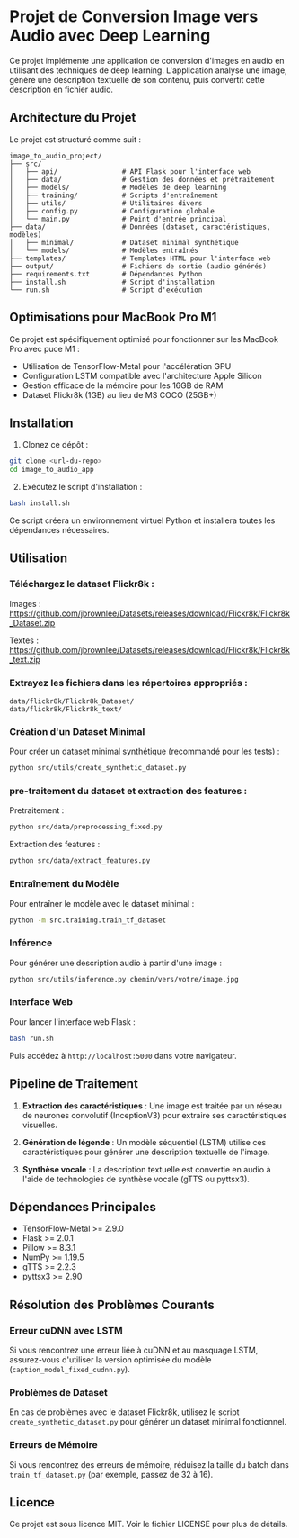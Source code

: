 # Projet de Conversion Image vers Audio avec Deep Learning

Ce projet implémente une application de conversion d'images en audio en utilisant des techniques de deep learning. L'application analyse une image, génère une description textuelle de son contenu, puis convertit cette description en fichier audio.

## Architecture du Projet

Le projet est structuré comme suit :

```
image_to_audio_project/
├── src/
│   ├── api/                # API Flask pour l'interface web
│   ├── data/               # Gestion des données et prétraitement
│   ├── models/             # Modèles de deep learning
│   ├── training/           # Scripts d'entraînement
│   ├── utils/              # Utilitaires divers
│   ├── config.py           # Configuration globale
│   └── main.py             # Point d'entrée principal
├── data/                   # Données (dataset, caractéristiques, modèles)
│   ├── minimal/            # Dataset minimal synthétique
│   └── models/             # Modèles entraînés
├── templates/              # Templates HTML pour l'interface web
├── output/                 # Fichiers de sortie (audio générés)
├── requirements.txt        # Dépendances Python
├── install.sh              # Script d'installation
└── run.sh                  # Script d'exécution
```

## Optimisations pour MacBook Pro M1

Ce projet est spécifiquement optimisé pour fonctionner sur les MacBook Pro avec puce M1 :

- Utilisation de TensorFlow-Metal pour l'accélération GPU
- Configuration LSTM compatible avec l'architecture Apple Silicon
- Gestion efficace de la mémoire pour les 16GB de RAM
- Dataset Flickr8k (1GB) au lieu de MS COCO (25GB+)

## Installation

1. Clonez ce dépôt :
```bash
git clone <url-du-repo>
cd image_to_audio_app
```

2. Exécutez le script d'installation :
```bash
bash install.sh
```

Ce script créera un environnement virtuel Python et installera toutes les dépendances nécessaires.

## Utilisation

### Téléchargez le dataset Flickr8k :

Images : https://github.com/jbrownlee/Datasets/releases/download/Flickr8k/Flickr8k_Dataset.zip

Textes : https://github.com/jbrownlee/Datasets/releases/download/Flickr8k/Flickr8k_text.zip

### Extrayez les fichiers dans les répertoires appropriés :

```
data/flickr8k/Flickr8k_Dataset/
data/flickr8k/Flickr8k_text/
```

### Création d'un Dataset Minimal

Pour créer un dataset minimal synthétique (recommandé pour les tests) :

```bash
python src/utils/create_synthetic_dataset.py
```
### pre-traitement du dataset et extraction des features :

Pretraitement  :

```bash
python src/data/preprocessing_fixed.py
```
Extraction des features  :

```bash
python src/data/extract_features.py
```

### Entraînement du Modèle

Pour entraîner le modèle avec le dataset minimal :

```bash
python -m src.training.train_tf_dataset
```

### Inférence

Pour générer une description audio à partir d'une image :

```bash
python src/utils/inference.py chemin/vers/votre/image.jpg
```

### Interface Web

Pour lancer l'interface web Flask :

```bash
bash run.sh
```

Puis accédez à `http://localhost:5000` dans votre navigateur.

## Pipeline de Traitement

1. **Extraction des caractéristiques** : Une image est traitée par un réseau de neurones convolutif (InceptionV3) pour extraire ses caractéristiques visuelles.

2. **Génération de légende** : Un modèle séquentiel (LSTM) utilise ces caractéristiques pour générer une description textuelle de l'image.

3. **Synthèse vocale** : La description textuelle est convertie en audio à l'aide de technologies de synthèse vocale (gTTS ou pyttsx3).

## Dépendances Principales

- TensorFlow-Metal >= 2.9.0
- Flask >= 2.0.1
- Pillow >= 8.3.1
- NumPy >= 1.19.5
- gTTS >= 2.2.3
- pyttsx3 >= 2.90

## Résolution des Problèmes Courants

### Erreur cuDNN avec LSTM

Si vous rencontrez une erreur liée à cuDNN et au masquage LSTM, assurez-vous d'utiliser la version optimisée du modèle (`caption_model_fixed_cudnn.py`).

### Problèmes de Dataset

En cas de problèmes avec le dataset Flickr8k, utilisez le script `create_synthetic_dataset.py` pour générer un dataset minimal fonctionnel.

### Erreurs de Mémoire

Si vous rencontrez des erreurs de mémoire, réduisez la taille du batch dans `train_tf_dataset.py` (par exemple, passez de 32 à 16).

## Licence

Ce projet est sous licence MIT. Voir le fichier LICENSE pour plus de détails.
